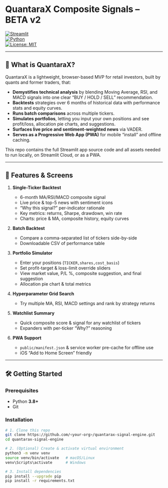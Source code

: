 # QuantaraX Composite Signals – BETA v2

[![Streamlit](https://img.shields.io/badge/Streamlit-App%20Beta-orange?logo=streamlit)](#)  
[![Python](https://img.shields.io/badge/Python-3.8%2B-blue?logo=python)](#)  
[![License: MIT](https://img.shields.io/badge/License-MIT-green.svg)](LICENSE)

---

## 🚀 What is QuantaraX?

QuantaraX is a lightweight, browser-based MVP for retail investors, built by quants and former traders, that:

- **Demystifies technical analysis** by blending Moving Average, RSI, and MACD signals into one clear “BUY / HOLD / SELL” recommendation.  
- **Backtests** strategies over 6 months of historical data with performance stats and equity curves.  
- **Runs batch comparisons** across multiple tickers.  
- **Simulates portfolios**, letting you input your own positions and see profit/loss, allocation pie charts, and suggestions.  
- **Surfaces live price and sentiment-weighted news** via VADER.  
- **Serves as a Progressive Web App (PWA)** for mobile “install” and offline caching.

This repo contains the full Streamlit app source code and all assets needed to run locally, on Streamlit Cloud, or as a PWA.

---

## 🎯 Features & Screens

1. **Single-Ticker Backtest**  
   - 6-month MA/RSI/MACD composite signal  
   - Live price & top-5 news with sentiment icons  
   - “Why this signal?” per-indicator rationale  
   - Key metrics: returns, Sharpe, drawdown, win rate  
   - Charts: price & MA, composite history, equity curves  

2. **Batch Backtest**  
   - Compare a comma-separated list of tickers side-by-side  
   - Downloadable CSV of performance table  

3. **Portfolio Simulator**  
   - Enter your positions (`TICKER,shares,cost_basis`)  
   - Set profit-target & loss-limit override sliders  
   - View market value, P/L %, composite suggestion, and final suggestion  
   - Allocation pie chart & total metrics  

4. **Hyperparameter Grid Search**  
   - Try multiple MA, RSI, MACD settings and rank by strategy returns  

5. **Watchlist Summary**  
   - Quick composite score & signal for any watchlist of tickers  
   - Expanders with per-ticker “Why?” reasoning  

6. **PWA Support**  
   - `public/manifest.json` & service worker pre-cache for offline use  
   - iOS “Add to Home Screen” friendly

---

## 🛠️ Getting Started

### Prerequisites

- Python **3.8+**  
- Git  

### Installation

```bash
# 1. Clone this repo
git clone https://github.com/<your-org>/quantarax-signal-engine.git
cd quantarax-signal-engine

# 2. (Optional) Create & activate virtual environment
python3 -m venv venv
source venv/bin/activate   # macOS/Linux
venv\Scripts\activate      # Windows

# 3. Install dependencies
pip install --upgrade pip
pip install -r requirements.txt
